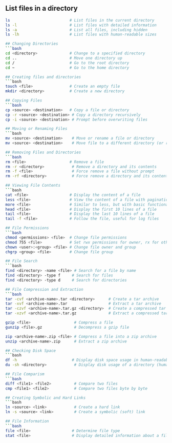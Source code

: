 ## List files in a directory
```bash
ls                          # List files in the current directory
ls -l                       # List files with detailed information
ls -a                       # List all files, including hidden
ls -lh                      # List files with human-readable sizes

## Changing Directories
```bash
cd <directory>              # Change to a specified directory
cd ..                       # Move one directory up
cd /                        # Go to the root directory
cd ~                        # Go to the home directory

## Creating files and directories 
```bash
touch <file>                # Create an empty file
mkdir <directory>           # Create a new directory

## Copying Files 
```bash
cp <source> <destination>   # Copy a file or directory
cp -r <source> <destination> # Copy a directory recursively
cp -i <source> <destination> # Prompt before overwriting files

## Moving or Renaming Files
```bash
mv <source> <destination>    # Move or rename a file or directory
mv <source> <destination>    # Move file to a different directory (or rename)

## Removing Files and Directories 
```bash
rm <file>                   # Remove a file
rm -r <directory>            # Remove a directory and its contents
rm -f <file>                 # Force remove a file without prompt
rm -rf <directory>           # Force remove a directory and its contents

## Viewing File Contents
```bash
cat <file>                  # Display the content of a file
less <file>                 # View the content of a file with pagination
more <file>                 # Similar to less, but with basic functionality
head <file>                 # Display the first 10 lines of a file
tail <file>                 # Display the last 10 lines of a file
tail -f <file>              # Follow the file, useful for log files

## File Permissions
```bash
chmod <permissions> <file>  # Change file permissions
chmod 755 <file>            # Set rwx permissions for owner, rx for others
chown <user>:<group> <file> # Change file owner and group
chgrp <group> <file>        # Change file group

## File Search
```bash
find <directory> -name <file> # Search for a file by name
find <directory> -type f     # Search for files
find <directory> -type d     # Search for directories

## File Compression and Extraction
```bash
tar -cvf <archive-name>.tar <directory>      # Create a tar archive
tar -xvf <archive-name>.tar                  # Extract a tar archive
tar -czvf <archive-name>.tar.gz <directory>  # Create a compressed tar archive (gzip)
tar -xzvf <archive-name>.tar.gz              # Extract a compressed tar archive (gzip)

gzip <file>                   # Compress a file
gunzip <file>.gz              # Decompress a gzip file

zip <archive-name>.zip <file> # Compress a file into a zip archive
unzip <archive-name>.zip      # Extract a zip archive

## Checking Disk Space
```bash
df -h                        # Display disk space usage in human-readable format
du -sh <directory>            # Display disk usage of a directory (human-readable)

## File Comparism
```bash
diff <file1> <file2>          # Compare two files
cmp <file1> <file2>           # Compare two files byte by byte

## Creating Symbolic and Hard Links
```bash
ln <source> <link>            # Create a hard link
ln -s <source> <link>         # Create a symbolic (soft) link

## File Information
```bash
file <file>                  # Determine file type
stat <file>                  # Display detailed information about a file

